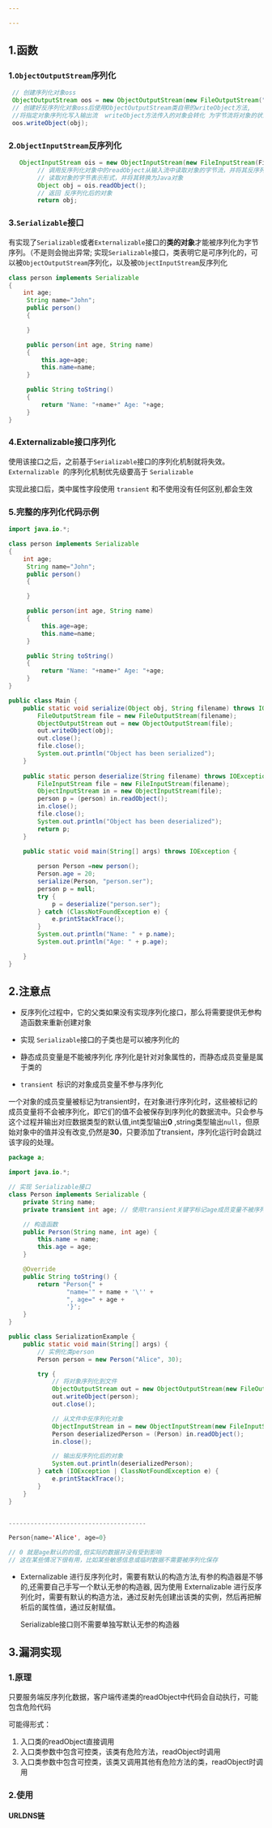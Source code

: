 ```yaml
---

---
```


## 1.函数

### 1.`ObjectOutputStream`序列化

```java
 // 创建序列化对象oss
 ObjectOutputStream oos = new ObjectOutputStream(new FileOutputStream("ser.bin"));
 // 创建好反序列化对象oss后使用ObjectOutputStream类自带的writeObject方法,
 //将指定对象序列化写入输出流  writeObject方法传入的对象会转化 为字节流将对象的状态保存到文件中
 oos.writeObject(obj);

```

### 2.`ObjectInputStream`反序列化

```java
   ObjectInputStream ois = new ObjectInputStream(new FileInputStream(Filename));
        // 调用反序列化对象中的readObject从输入流中读取对象的字节流，并将其反序列化为对象。
        // 读取对象的字节表示形式，并将其转换为Java对象
        Object obj = ois.readObject();
        // 返回 反序列化后的对象
        return obj;

```

### 3.`Serializable`接口

有实现了`Serializable`或者`Externalizable`接口的**类的对象**才能被序列化为字节序列。（不是则会抛出异常; 实现`Serializable`接口，类表明它是可序列化的，可以被`ObjectOutputStream`序列化，以及被`ObjectInputStream`反序列化

```java
class person implements Serializable
{
    int age;
     String name="John";
     public person()
     {

     }

     public person(int age, String name)
     {
         this.age=age;
         this.name=name;
     }

     public String toString()
     {
         return "Name: "+name+" Age: "+age;
     }
}

```

### 4.Externalizable接口序列化

使用该接口之后，之前基于`Serializable`接口的序列化机制就将失效。`Externalizable `的序列化机制优先级要高于 `Serializable`

实现此接口后，类中属性字段使用 `transient` 和不使用没有任何区别,都会生效

### 5.完整的序列化代码示例

```java
import java.io.*;

class person implements Serializable
{
    int age;
     String name="John";
     public person()
     {

     }

     public person(int age, String name)
     {
         this.age=age;
         this.name=name;
     }

     public String toString()
     {
         return "Name: "+name+" Age: "+age;
     }
}

public class Main {
    public static void serialize(Object obj, String filename) throws IOException {
        FileOutputStream file = new FileOutputStream(filename);
        ObjectOutputStream out = new ObjectOutputStream(file);
        out.writeObject(obj);
        out.close();
        file.close();
        System.out.println("Object has been serialized");
    }
    
    public static person deserialize(String filename) throws IOException, ClassNotFoundException {
        FileInputStream file = new FileInputStream(filename);
        ObjectInputStream in = new ObjectInputStream(file);
        person p = (person) in.readObject();
        in.close();
        file.close();
        System.out.println("Object has been deserialized");
        return p;
    }
    
    public static void main(String[] args) throws IOException {

        person Person =new person();
        Person.age = 20;
        serialize(Person, "person.ser");
        person p = null;
        try {
            p = deserialize("person.ser");
        } catch (ClassNotFoundException e) {
            e.printStackTrace();
        }
        System.out.println("Name: " + p.name);
        System.out.println("Age: " + p.age);

    }
}
```

## 2.注意点

- 反序列化过程中，它的父类如果没有实现序列化接口，那么将需要提供无参构造函数来重新创建对象

- 实现 `Serializable`接口的子类也是可以被序列化的

- 静态成员变量是不能被序列化 序列化是针对对象属性的，而静态成员变量是属于类的

- `transient `标识的对象成员变量不参与序列化

一个对象的成员变量被标记为transient时，在对象进行序列化时，这些被标记的成员变量将不会被序列化，即它们的值不会被保存到序列化的数据流中。只会参与这个过程并输出对应数据类型的默认值,int类型输出**0** ,string类型输出`null`，但原始对象中的值并没有改变,仍然是**30**，只要添加了transient，序列化运行时会跳过该字段的处理。

```java
package a;

import java.io.*;

// 实现 Serializable接口
class Person implements Serializable {
    private String name;
    private transient int age; // 使用transient关键字标记age成员变量不被序列化

    // 构造函数
    public Person(String name, int age) {
        this.name = name;
        this.age = age;
    }

    @Override
    public String toString() {
        return "Person{" +
                "name='" + name + '\'' +
                ", age=" + age +
                '}';
    }
}

public class SerializationExample {
    public static void main(String[] args) {
        // 实例化类person
        Person person = new Person("Alice", 30);

        try {
            // 将对象序列化到文件
            ObjectOutputStream out = new ObjectOutputStream(new FileOutputStream("person.ser"));
            out.writeObject(person);
            out.close();

            // 从文件中反序列化对象
            ObjectInputStream in = new ObjectInputStream(new FileInputStream("person.ser"));
            Person deserializedPerson = (Person) in.readObject();
            in.close();

            // 输出反序列化后的对象
            System.out.println(deserializedPerson);
        } catch (IOException | ClassNotFoundException e) {
            e.printStackTrace();
        }
    }
}


--------------------------------------

Person{name='Alice', age=0}

// 0 就是age默认的的值,但实际的数据并没有受到影响
// 这在某些情况下很有用，比如某些敏感信息或临时数据不需要被序列化保存
```

- Externalizable 进行反序列化时，需要有默认的构造方法,有参的构造器是不够的,还需要自己手写一个默认无参的构造器, 因为使用 Externalizable 进行反序列化时，需要有默认的构造方法，通过反射先创建出该类的实例，然后再把解析后的属性值，通过反射赋值。

  Serializable接口则不需要单独写默认无参的构造器
  

## 3.漏洞实现

### 1.原理

只要服务端反序列化数据，客户端传递类的readObject中代码会自动执行，可能包含危险代码

可能得形式：

1. 入口类的readObject直接调用
2. 入口类参数中包含可控类，该类有危险方法，readObject时调用
3. 入口类参数中包含可控类，该类又调用其他有危险方法的类，readObject时调用

### 2.使用

#### URLDNS链